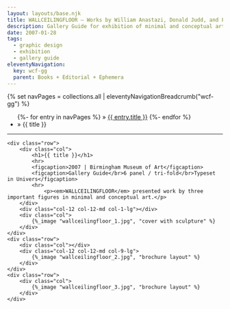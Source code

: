 ```yaml
---
layout: layouts/base.njk
title: WALLCEILINGFLOOR – Works by William Anastazi, Donald Judd, and Fred Sandback
description: Gallery Guide for exhibition of minimal and conceptual art
date: 2007-01-28
tags:
  - graphic design
  - exhibition
  - gallery guide
eleventyNavigation:
  key: wcf-gg
  parent: Books + Editorial + Ephemera
---
```


<div class="container">
  <div class="row">
    <div class="col">
  		{% set navPages = collections.all | eleventyNavigationBreadcrumb("wcf-gg") %}
	  	<ul class="post-breadcrumb">
		      {%- for entry in navPages %}
			  <li{% if entry.url == page.url %} class="active-breadcrumb"{% endif %}> » <a href="{{ entry.url }}">{{ entry.title }}</a></li>
  			  {%- endfor %}
	    	<li><active-breadcrumb>» {{ title }}</active-breadcrumb></li>
			</ul>
    </div>
  </div>
  <hr>
  <div class="row"></div>

	<div class="row">
		<div class="col">
			<h1>{{ title }}</h1>
			<hr>
			<figcaption>2007 | Birmingham Museum of Art</figcaption>
			<figcaption>Gallery Guide</br>6 panel / tri-fold</br>Typeset in Univers</figcaption>
			<hr>
		    	<p><em>WALLCEILINGFLOOR</em> presented work by three important figures in minimal and conceptual art.</p>
		</div>
        <div class="col-12 col-12-md col-1-lg"></div>
		<div class="col">
			{%_image "wallceilingfloor_1.jpg", "cover with sculpture" %}
		</div>
	</div>
	<div class="row">
		<div class="col"></div>
		<div class="col-12 col-12-md col-9-lg">
            {%_image "wallceilingfloor_2.jpg", "brochure layout" %}
        </div>
	</div>
	<div class="row">
		<div class="col">
		    {%_image "wallceilingfloor_3.jpg", "brochure layout" %}
		</div>
  	</div>
</div>
